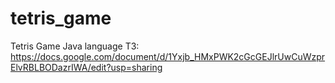 # tetris_game
Tetris Game Java language
ТЗ: https://docs.google.com/document/d/1Yxjb_HMxPWK2cGcGEJlrUwCuWzprElvRBLBODazrIWA/edit?usp=sharing

